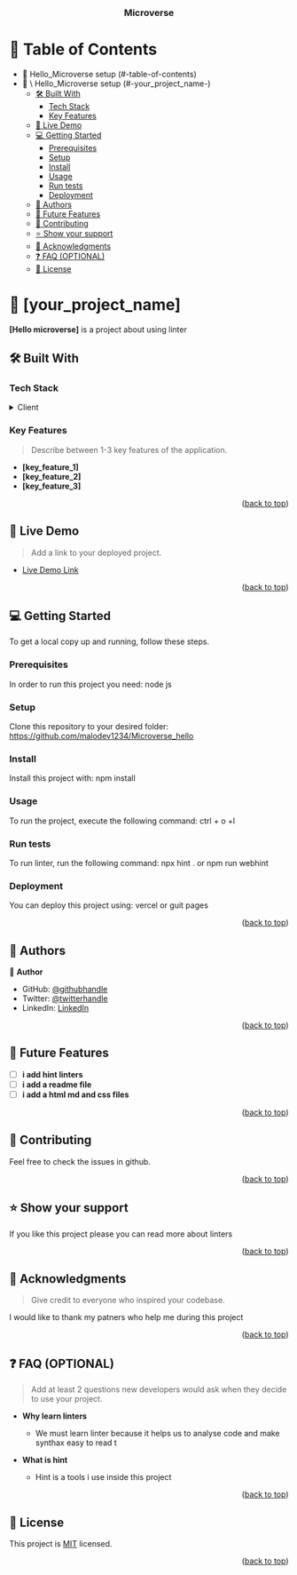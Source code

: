 <a name="readme-top"></a>

<div align="center">
  <!-- You are encouraged to replace this logo with your own! Otherwise you can also remove it. -->
 
  <br/>

  <h3><b>Microverse</b></h3>

</div>

<!-- TABLE OF CONTENTS -->

# 📗 Table of Contents

- 📗 Hello_Microverse setup (#-table-of-contents)
- 📖 \ Hello_Microverse setup (#-your_project_name-)
	- [🛠 Built With ](#-built-with-)
		- [Tech Stack ](#tech-stack-)
		- [Key Features ](#key-features-)
	- [🚀 Live Demo ](#-live-demo-)
	- [💻 Getting Started ](#-getting-started-)
		- [Prerequisites](#prerequisites)
		- [Setup](#setup)
		- [Install](#install)
		- [Usage](#usage)
		- [Run tests](#run-tests)
		- [Deployment](#deployment)
	- [👥 Authors ](#-authors-)
	- [🔭 Future Features ](#-future-features-)
	- [🤝 Contributing ](#-contributing-)
	- [⭐️ Show your support ](#️-show-your-support-)
	- [🙏 Acknowledgments ](#-acknowledgments-)
	- [❓ FAQ (OPTIONAL) ](#-faq-optional-)
	- [📝 License ](#-license-)

<!-- PROJECT DESCRIPTION -->

# 📖 [your_project_name] <a name="about-project"></a>

**[Hello microverse]** is a project about using linter

## 🛠 Built With <a name="built-with"></a>

### Tech Stack <a name="tech-stack"></a>

<details>
  <summary>Client</summary>
  <ul>
    <li><a href="https://html.org/">html.js</a></li>
	<li><a href="https://css.org/">css.js</a></li>
	<li><a href="https://linter.org/">hint</a></li>
  </ul>
</details>

<!-- Features -->

### Key Features <a name="key-features"></a>

> Describe between 1-3 key features of the application.

- **[key_feature_1]**
- **[key_feature_2]**
- **[key_feature_3]**

<p align="right">(<a href="#readme-top">back to top</a>)</p>

<!-- LIVE DEMO -->

## 🚀 Live Demo <a name="live-demo"></a>

> Add a link to your deployed project.

- [Live Demo Link](https://google.com)

<p align="right">(<a href="#readme-top">back to top</a>)</p>

<!-- GETTING STARTED -->

## 💻 Getting Started <a name="getting-started"></a>
To get a local copy up and running, follow these steps.

### Prerequisites

In order to run this project you need: node js 

<!--
Example command:

```sh
 gem install rails
```
 -->

### Setup

Clone this repository to your desired folder: https://github.com/malodev1234/Microverse_hello

<!--
Example commands:

```sh
  cd my-folder
  git clone git@github.com:myaccount/my-project.git
```
--->

### Install

Install this project with: npm install

<!--
Example command:

```sh
  cd my-project
  gem install
```
--->

### Usage

To run the project, execute the following command: ctrl + o +l

<!--
Example command:

```sh
  rails server
```
--->

### Run tests

To run linter, run the following command: npx hint . or npm run webhint

<!--
Example command:

```sh
  bin/rails test test/models/article_test.rb
```
--->

### Deployment

You can deploy this project using: vercel or guit pages

<!--
Example:

```sh

```
 -->

<p align="right">(<a href="#readme-top">back to top</a>)</p>

<!-- AUTHORS -->

## 👥 Authors <a name="authors"></a>


👤 **Author**

- GitHub: [@githubhandle](https://github.com/malo-dev)
- Twitter: [@twitterhandle](https://twitter.com/leader_mushio)
- LinkedIn: [LinkedIn](https://www.linkedin.com/in/leader-mushio-4b7a3923b)

<p align="right">(<a href="#readme-top">back to top</a>)</p>

## 🔭 Future Features <a name="future-features"></a>

- [ ] **i add hint linters**
- [ ] **i add a readme file**
- [ ] **i add a html md and css files**

<p align="right">(<a href="#readme-top">back to top</a>)</p>

## 🤝 Contributing <a name="contributing"></a>

Feel free to check the issues in github.

<p align="right">(<a href="#readme-top">back to top</a>)</p>

## ⭐️ Show your support <a name="support"></a>

If you like this project please you can read more about linters

<p align="right">(<a href="#readme-top">back to top</a>)</p>


## 🙏 Acknowledgments <a name="acknowledgements"></a>

> Give credit to everyone who inspired your codebase.

I would like to thank my patners who help me during this project

<p align="right">(<a href="#readme-top">back to top</a>)</p>

## ❓ FAQ (OPTIONAL) <a name="faq"></a>

> Add at least 2 questions new developers would ask when they decide to use your project.

- **Why learn linters**

  - We must learn linter because it helps us to analyse code  and make synthax easy to read t

- **What is hint**

  - Hint is a tools i use inside this project 

<p align="right">(<a href="#readme-top">back to top</a>)</p>

## 📝 License <a name="license"></a>

This project is [MIT](./LICENSE) licensed.

<p align="right">(<a href="#readme-top">back to top</a>)</p>
